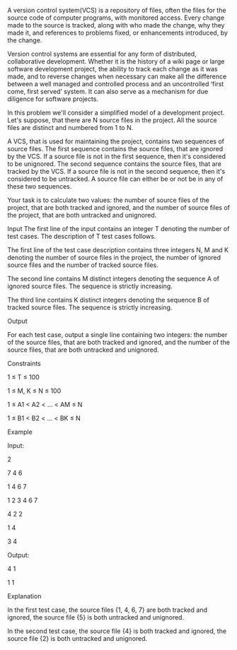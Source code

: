 A version control system(VCS) is a repository of files, often the files for the source code of computer programs, with monitored access. Every change made to the source is tracked, along with who made the change, why they made it, and references to problems fixed, or enhancements introduced, by the change.

Version control systems are essential for any form of distributed, collaborative development. Whether it is the history of a wiki page or large software development project, the ability to track each change as it was made, and to reverse changes when necessary can make all the difference between a well managed and controlled process and an uncontrolled ‘first come, first served’ system. It can also serve as a mechanism for due diligence for software projects.

In this problem we'll consider a simplified model of a development project. Let's suppose, that there are N source files in the project. All the source files are distinct and numbered from 1 to N.

A VCS, that is used for maintaining the project, contains two sequences of source files. The first sequence contains the source files, that are ignored by the VCS. If a source file is not in the first sequence, then it's considered to be unignored. The second sequence contains the source files, that are tracked by the VCS. If a source file is not in the second sequence, then it's considered to be untracked. A source file can either be or not be in any of these two sequences.

Your task is to calculate two values: the number of source files of the project, that are both tracked and ignored, and the number of source files of the project, that are both untracked and unignored.

Input
The first line of the input contains an integer T denoting the number of test cases. The description of T test cases follows.

The first line of the test case description contains three integers N, M and K denoting the number of source files in the project, the number of ignored source files and the number of tracked source files.

The second line contains M distinct integers denoting the sequence A of ignored source files. The sequence is strictly increasing.

The third line contains K distinct integers denoting the sequence B of tracked source files. The sequence is strictly increasing.

Output

For each test case, output a single line containing two integers: the number of the source files, that are both tracked and ignored, and the number of the source files, that are both untracked and unignored.

Constraints

1 ≤ T ≤ 100

1 ≤ M, K ≤ N ≤ 100

1 ≤ A1 < A2 < ... < AM ≤ N

1 ≤ B1 < B2 < ... < BK ≤ N

Example

Input:

2

7 4 6

1 4 6 7

1 2 3 4 6 7

4 2 2

1 4

3 4

Output:

4 1

1 1

Explanation

In the first test case, the source files {1, 4, 6, 7} are both tracked and ignored, the source file {5} is both untracked and 
unignored.

In the second test case, the source file {4} is both tracked and ignored, the source file {2} is both untracked and unignored.
